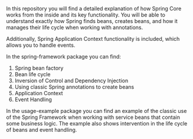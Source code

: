 In this repository you will find a detailed explanation of how Spring Core works from the inside 
and its key functionality. You will be able to understand exactly how Spring finds beans, creates beans, 
and how it manages their life cycle when working with annotations. 

Additionally, Spring Application Context functionality is included, which allows you to handle events.

In the spring-framework package you can find:
1. Spring bean factory
2. Bean life cycle
3. Inversion of Control and Dependency Injection
4. Using classic Spring annotations to create beans
5. Application Context
6. Event Handling

In the usage-example package you can find an example of the classic use of the Spring Framework 
when working with service beans that contain some business logic. The example also shows intervention 
in the life cycle of beans and event handling.
